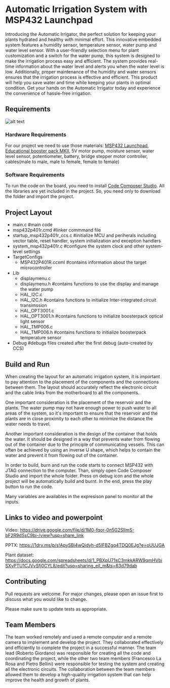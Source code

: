 # Automatic Irrigation System with MSP432 Launchpad

Introducing the Automatic Irrigator, the perfect solution for keeping your plants hydrated and healthy with minimal effort. This innovative embedded system features a humidity sensor, temperature sensor, water pump and water level sensor. With a user-friendly selection menu for plant customization and a switch for the water pump, this system is designed to make the irrigation process easy and efficient. The system provides real-time information about the water level and alerts you when the water level is low. Additionally, proper maintenance of the humidity and water sensors ensures that the irrigation process is effective and efficient. This product will help you save water and time while keeping your plants in optimal condition. Get your hands on the Automatic Irrigator today and experience the convenience of hassle-free irrigation.

## Requirements

 ![alt text](https://github.com/Robertogiordano/Automatic-Irrigation-System-Unitn-2022-2023/blob/main/img/final%20scheme.jpg)
 
### Hardware Requirements

For our project we need to use those materials:
[MSP432 Launchpad](),
[Educational booster pack MKII](),
5V motor pump, 
moisture sensor,
water level sensor,
potentiometer,
battery,
bridge stepper motor controller,
cables(male to male, male to female, female to female)

### Software Requirements
To run the code on the board, you need to install [Code Composer Studio]().
All the libraries are yet included in the project. So, you need only to download the folder and import the project. 

## Project Layout 

- main.c                             #main code
- msp432p401r.cmd                    #linker commmand file
- startup_msp432p401r_ccs.c          #initialize MCU and periherals including vector table, reset handler, system initialization and exception handlers
- system_msp432p401r.c               #configure the system clock and other system-level settings
- TargetConfigs
   -  MSP432P401R.ccxml               #contains information about the target microcontroller
- Lib
   - displaymenu.c
   - displaymenu.h                  #contains functions to use the display and manage the water pump
   - HAL_I2C.c
   - HAL_I2C.h                      #contains functions to initialize Inter-integrated circuit transimssion
   - HAL_OPT3001.c
   - HAL_OPT3001.h                  #contains functions to initialize boosterpack optical light sensor
   - HAL_TMP006.c
   - HAL_TMP006.h                   #contains functions to initialize boosterpack temperature sensor
- Debug                             #debugs files created after the first debug (auto-created by CCS)


## Build and Run
When creating the layout for an automatic irrigation system, it is important to pay attention to the placement of the components and the connections between them. The layout should accurately reflect the electronic circuit and the cable links from the motherboard to all the components.

One important consideration is the placement of the reservoir and the plants. The water pump may not have enough power to push water to all areas of the system, so it's important to ensure that the reservoir and the plants are in close proximity to each other to minimize the distance the water needs to travel.

Another important consideration is the design of the container that holds the water. It should be designed in a way that prevents water from flowing out of the container due to the principle of communicating vessels. This can often be achieved by using an inverse U shape, which helps to contain the water and prevent it from flowing out of the container.

In order to build, burn and run the code starts to connect MSP432 with JTAG connection to the computer.
Than, simply open Code Composer Studio and import the whole folder.
Press on debug icon and the whole project will be automatically build and burnt.
In the end, press the play button to run the code.

Many variables are availables in the expresison panel to monitor all the inputs.

## Links to video and powerpoint
Video:
https://drive.google.com/file/d/1M0-fqor-0n5G2SIImS-bF2R9dSsC9bi-/view?usp=share_link

PPTX:
https://1drv.ms/p/s!ApySBi4wQidyh-d5lFBZgq4TDQ0EJg?e=oUUJGA

Plant dataset:
https://docs.google.com/spreadsheets/d/1_PBXpU71sC3mkkARW9qmHVbiSXyPTU1CJVvSfj0CYL8/edit?usp=sharing_eil_m&ts=63d79dab

## Contributing

Pull requests are welcome. For major changes, please open an issue first
to discuss what you would like to change.

Please make sure to update tests as appropriate.

## Team Members

The team worked remotely and used a remote computer and a remote camera to implement and develop the project. They collaborated effectively and efficiently to complete the project in a successful manner. The team lead (Roberto Giordano) was responsible for creating all the code and coordinating the project, while the other two team members (Francesco La Rosa and Pietro Bellini) were responsible for testing the system and creating all the electronic circuits. The collaboration between the team members allowed them to develop a high-quality irrigation system that can help improve the health and growth of plants.
